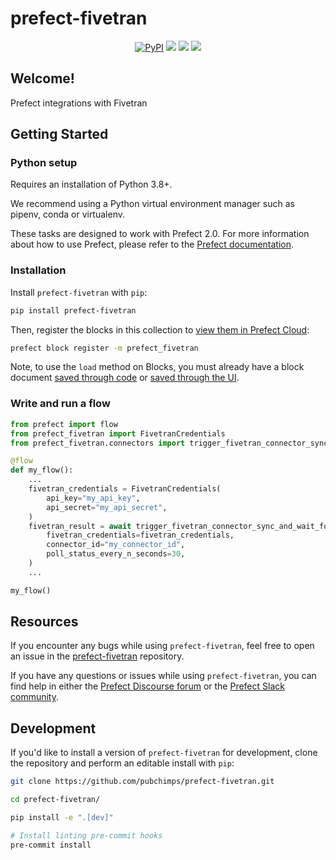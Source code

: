 # prefect-fivetran

<p align="center">
    <a href="https://pypi.python.org/pypi/prefect-fivetran/" alt="PyPI version">
        <img alt="PyPI" src="https://img.shields.io/pypi/v/prefect-fivetran?color=26272B&labelColor=090422"></a>
    <a href="https://github.com/fivetran/prefect-fivetran/" alt="Stars">
        <img src="https://img.shields.io/github/stars/fivetran/prefect-fivetran?color=26272B&labelColor=090422"2" /></a>
    <a href="https://pepy.tech/badge/prefect-fivetran/" alt="Downloads">
        <img src="https://img.shields.io/pypi/dm/prefect-fivetran?color=26272B&labelColor=090422"" /></a>
    <a href="https://github.com/fivetran/prefect-fivetran/pulse" alt="Activity">
        <img src="https://img.shields.io/github/commit-activity/m/fivetran/prefect-fivetran?color=26272B&labelColor=090422"2" /></a>
    <br>
</p>

## Welcome!

Prefect integrations with Fivetran

## Getting Started

### Python setup

Requires an installation of Python 3.8+.

We recommend using a Python virtual environment manager such as pipenv, conda or virtualenv.

These tasks are designed to work with Prefect 2.0. For more information about how to use Prefect, please refer to the [Prefect documentation](https://orion-docs.prefect.io/).

### Installation

Install `prefect-fivetran` with `pip`:

```bash
pip install prefect-fivetran
```

Then, register the blocks in this collection to [view them in Prefect Cloud](https://orion-docs.prefect.io/ui/blocks/):

```bash
prefect block register -m prefect_fivetran
```

Note, to use the `load` method on Blocks, you must already have a block document [saved through code](https://orion-docs.prefect.io/concepts/blocks/#saving-blocks) or [saved through the UI](https://orion-docs.prefect.io/ui/blocks/).


### Write and run a flow

```python
from prefect import flow
from prefect_fivetran import FivetranCredentials
from prefect_fivetran.connectors import trigger_fivetran_connector_sync_and_wait_for_completion

@flow
def my_flow():
    ...
    fivetran_credentials = FivetranCredentials(
        api_key="my_api_key",
        api_secret="my_api_secret",
    )
    fivetran_result = await trigger_fivetran_connector_sync_and_wait_for_completion(
        fivetran_credentials=fivetran_credentials,
        connector_id="my_connector_id",
        poll_status_every_n_seconds=30,
    )
    ...

my_flow()

```

## Resources

If you encounter any bugs while using `prefect-fivetran`, feel free to open an issue in the [prefect-fivetran](https://github.com/pubchimps/prefect-fivetran) repository.

If you have any questions or issues while using `prefect-fivetran`, you can find help in either the [Prefect Discourse forum](https://discourse.prefect.io/) or the [Prefect Slack community](https://prefect.io/slack).

## Development

If you'd like to install a version of `prefect-fivetran` for development, clone the repository and perform an editable install with `pip`:

```bash
git clone https://github.com/pubchimps/prefect-fivetran.git

cd prefect-fivetran/

pip install -e ".[dev]"

# Install linting pre-commit hooks
pre-commit install
```